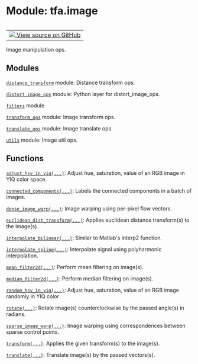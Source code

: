 <div itemscope itemtype="http://developers.google.com/ReferenceObject">
<meta itemprop="name" content="tfa.image" />
<meta itemprop="path" content="Stable" />
</div>

# Module: tfa.image


<table class="tfo-notebook-buttons tfo-api" align="left">

<td>
  <a target="_blank" href="https://github.com/tensorflow/addons/tree/r0.6/tensorflow_addons/image/__init__.py">
    <img src="https://www.tensorflow.org/images/GitHub-Mark-32px.png" />
    View source on GitHub
  </a>
</td></table>



Image manipulation ops.

<!-- Placeholder for "Used in" -->


## Modules

[`distance_transform`](../tfa/image/distance_transform.md) module: Distance transform ops.

[`distort_image_ops`](../tfa/image/distort_image_ops.md) module: Python layer for distort_image_ops.

[`filters`](../tfa/image/filters.md) module

[`transform_ops`](../tfa/image/transform_ops.md) module: Image transform ops.

[`translate_ops`](../tfa/image/translate_ops.md) module: Image translate ops.

[`utils`](../tfa/image/utils.md) module: Image util ops.

## Functions

[`adjust_hsv_in_yiq(...)`](../tfa/image/adjust_hsv_in_yiq.md): Adjust hue, saturation, value of an RGB image in YIQ color space.

[`connected_components(...)`](../tfa/image/connected_components.md): Labels the connected components in a batch of images.

[`dense_image_warp(...)`](../tfa/image/dense_image_warp.md): Image warping using per-pixel flow vectors.

[`euclidean_dist_transform(...)`](../tfa/image/euclidean_dist_transform.md): Applies euclidean distance transform(s) to the image(s).

[`interpolate_bilinear(...)`](../tfa/image/interpolate_bilinear.md): Similar to Matlab's interp2 function.

[`interpolate_spline(...)`](../tfa/image/interpolate_spline.md): Interpolate signal using polyharmonic interpolation.

[`mean_filter2d(...)`](../tfa/image/mean_filter2d.md): Perform mean filtering on image(s).

[`median_filter2d(...)`](../tfa/image/median_filter2d.md): Perform median filtering on image(s).

[`random_hsv_in_yiq(...)`](../tfa/image/random_hsv_in_yiq.md): Adjust hue, saturation, value of an RGB image randomly in YIQ color

[`rotate(...)`](../tfa/image/rotate.md): Rotate image(s) counterclockwise by the passed angle(s) in radians.

[`sparse_image_warp(...)`](../tfa/image/sparse_image_warp.md): Image warping using correspondences between sparse control points.

[`transform(...)`](../tfa/image/transform.md): Applies the given transform(s) to the image(s).

[`translate(...)`](../tfa/image/translate.md): Translate image(s) by the passed vectors(s).

